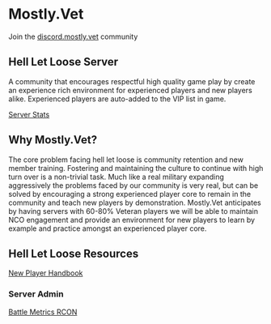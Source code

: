 # Mostly.Vet
Join the [discord.mostly.vet](https://discord.mostly.vet) community

## Hell Let Loose Server
A community that encourages respectful high quality game play by create an experience rich environment for experienced players and new players alike. Experienced players are auto-added to the VIP list in game.

[Server Stats](https://www.battlemetrics.com/servers/search?q=mostly.vet&game=hll&sort=score)

## Why Mostly.Vet?
The core problem facing hell let loose is community retention and new member training. Fostering and maintaining the culture to continue with high turn over is a non-trivial task. Much like a real military expanding aggressively the problems faced by our community is very real, but can be solved by encouraging a strong experienced player core to remain in the community and teach new players by demonstration. Mostly.Vet anticipates by having servers with 60-80% Veteran players we will be able to maintain NCO engagement and provide an environment for new players to learn by example and practice amongst an experienced player core. 

## Hell Let Loose Resources

[New Player Handbook](https://www.reddit.com/r/HellLetLoose/comments/ou3g0t/hll_new_player_guide/)

### Server Admin

[Battle Metrics RCON](https://www.battlemetrics.com/rcon/servers/14589762)
